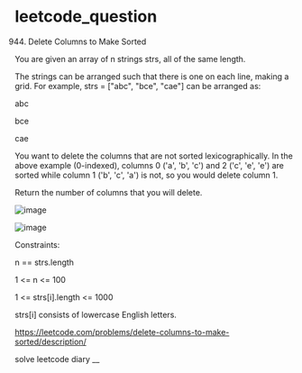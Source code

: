 # leetcode_question

944. Delete Columns to Make Sorted

You are given an array of n strings strs, all of the same length.

The strings can be arranged such that there is one on each line, making a grid. For example, strs = ["abc", "bce", "cae"] can be arranged as:

abc

bce

cae


You want to delete the columns that are not sorted lexicographically. In the above example (0-indexed), columns 0 ('a', 'b', 'c') and 2 ('c', 'e', 'e') are sorted while column 1 ('b', 'c', 'a') is not, so you would delete column 1.

Return the number of columns that you will delete.

![image](https://user-images.githubusercontent.com/103315098/210306870-aaba6543-c943-4105-b73f-c5cc806677a0.png)

![image](https://user-images.githubusercontent.com/103315098/210306893-6880538c-9972-4db7-b9c5-a9f246b4d549.png)

Constraints:

n == strs.length

1 <= n <= 100

1 <= strs[i].length <= 1000

strs[i] consists of lowercase English letters.

https://leetcode.com/problems/delete-columns-to-make-sorted/description/

solve leetcode diary
__
